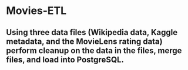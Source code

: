 # Movies-ETL
## Using three data files (Wikipedia data, Kaggle metadata, and the MovieLens rating data) perform cleanup on the data in the files, merge files, and load into PostgreSQL.
